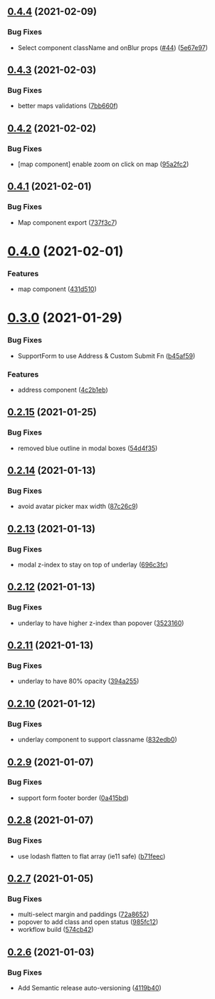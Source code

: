 ## [0.4.4](https://github.com/bcmi-labs/react-components/compare/v0.4.3...v0.4.4) (2021-02-09)


### Bug Fixes

* Select component className and onBlur props ([#44](https://github.com/bcmi-labs/react-components/issues/44)) ([5e67e97](https://github.com/bcmi-labs/react-components/commit/5e67e972c6b5808c2f486d142899184423175d37))

## [0.4.3](https://github.com/bcmi-labs/react-components/compare/v0.4.2...v0.4.3) (2021-02-03)


### Bug Fixes

* better maps validations ([7bb660f](https://github.com/bcmi-labs/react-components/commit/7bb660f6adc57ba28e9d927352879d9bff762c7b))

## [0.4.2](https://github.com/bcmi-labs/react-components/compare/v0.4.1...v0.4.2) (2021-02-02)


### Bug Fixes

* [map component] enable zoom on click on map ([95a2fc2](https://github.com/bcmi-labs/react-components/commit/95a2fc2d6716fba363271f99283dbe1596363ea0))

## [0.4.1](https://github.com/bcmi-labs/react-components/compare/v0.4.0...v0.4.1) (2021-02-01)


### Bug Fixes

* Map component export ([737f3c7](https://github.com/bcmi-labs/react-components/commit/737f3c7b0a4a906ec54ca7baaf2239eeb1e60aad))

# [0.4.0](https://github.com/bcmi-labs/react-components/compare/v0.3.0...v0.4.0) (2021-02-01)


### Features

* map component ([431d510](https://github.com/bcmi-labs/react-components/commit/431d5105db22f3f2d6f9ad89c1a67608c829b789))

# [0.3.0](https://github.com/bcmi-labs/react-components/compare/v0.2.15...v0.3.0) (2021-01-29)


### Bug Fixes

* SupportForm to use Address & Custom Submit Fn ([b45af59](https://github.com/bcmi-labs/react-components/commit/b45af59c7c91ecd2e8ee8773b616b362fe8b5639))


### Features

* address component ([4c2b1eb](https://github.com/bcmi-labs/react-components/commit/4c2b1eb8ccdba5021b4ac7715070157ce33b456b))

## [0.2.15](https://github.com/bcmi-labs/react-components/compare/v0.2.14...v0.2.15) (2021-01-25)


### Bug Fixes

* removed blue outline in modal boxes ([54d4f35](https://github.com/bcmi-labs/react-components/commit/54d4f35c216f2bf0870cf3c5555f92193e915f06))

## [0.2.14](https://github.com/bcmi-labs/react-components/compare/v0.2.13...v0.2.14) (2021-01-13)


### Bug Fixes

* avoid avatar picker max width ([87c26c9](https://github.com/bcmi-labs/react-components/commit/87c26c9fa63b68ae8283b6b2a2fbf30ebf97aa3a))

## [0.2.13](https://github.com/bcmi-labs/react-components/compare/v0.2.12...v0.2.13) (2021-01-13)


### Bug Fixes

* modal z-index to stay on top of underlay ([696c3fc](https://github.com/bcmi-labs/react-components/commit/696c3fc2a470465badd0a01f05409d5a4f947582))

## [0.2.12](https://github.com/bcmi-labs/react-components/compare/v0.2.11...v0.2.12) (2021-01-13)


### Bug Fixes

* underlay to have higher z-index than popover ([3523160](https://github.com/bcmi-labs/react-components/commit/352316072cc341d7606f042f0d034c9bb7e55783))

## [0.2.11](https://github.com/bcmi-labs/react-components/compare/v0.2.10...v0.2.11) (2021-01-13)


### Bug Fixes

* underlay to have 80% opacity ([394a255](https://github.com/bcmi-labs/react-components/commit/394a2555045e49138c7f0b48701dd061ebda26bb))

## [0.2.10](https://github.com/bcmi-labs/react-components/compare/v0.2.9...v0.2.10) (2021-01-12)


### Bug Fixes

* underlay component to support classname ([832edb0](https://github.com/bcmi-labs/react-components/commit/832edb0d7dd596e747b4f94cc03c1b1e5eed552e))

## [0.2.9](https://github.com/bcmi-labs/react-components/compare/v0.2.8...v0.2.9) (2021-01-07)


### Bug Fixes

* support form footer border ([0a415bd](https://github.com/bcmi-labs/react-components/commit/0a415bd3f025067ad87466770fc0c0975355c6ac))

## [0.2.8](https://github.com/bcmi-labs/react-components/compare/v0.2.7...v0.2.8) (2021-01-07)


### Bug Fixes

* use lodash flatten to flat array (ie11 safe) ([b71feec](https://github.com/bcmi-labs/react-components/commit/b71feecafc25073391ff0b2c43e4204fb0ecee16))

## [0.2.7](https://github.com/bcmi-labs/react-components/compare/v0.2.6...v0.2.7) (2021-01-05)


### Bug Fixes

* multi-select margin and paddings ([72a8652](https://github.com/bcmi-labs/react-components/commit/72a865250ab7e1aab0ebaed423acaa97d9ce6db1))
* popover to add class and open status ([985fc12](https://github.com/bcmi-labs/react-components/commit/985fc12f5fe19aeb6ce4404208c310eb4928fcf6))
* workflow build ([574cb42](https://github.com/bcmi-labs/react-components/commit/574cb420f8da4d86dfb9ae7c3cca02f1f67da554))

## [0.2.6](https://github.com/bcmi-labs/react-components/compare/v0.2.5...v0.2.6) (2021-01-03)


### Bug Fixes

* Add Semantic release auto-versioning ([4119b40](https://github.com/bcmi-labs/react-components/commit/4119b40132ed3ea72fdd1bcb869b642402349968))

